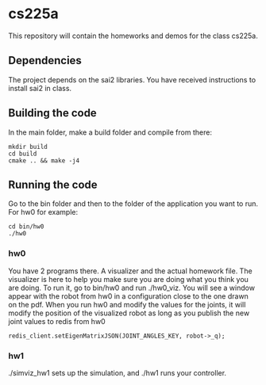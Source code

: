 # cs225a
This repository will contain the homeworks and demos for the class cs225a.

## Dependencies
The project depends on the sai2 libraries. You have received instructions to install sai2 in class.

## Building the code
In the main folder, make a build folder and compile from there:
```
mkdir build
cd build
cmake .. && make -j4
```
## Running the code
Go to the bin folder and then to the folder of the application you want to run. For hw0 for example:
```
cd bin/hw0
./hw0
```

### hw0
You have 2 programs there. A visualizer and the actual homework file.
The visualizer is here to help you make sure you are doing what you think you are doing.
To run it, go to bin/hw0 and run ./hw0_viz. You will see a window appear with the robot from hw0 in a configuration close to the one drawn on the pdf.
When you run hw0 and modify the values for the joints, it will modify the position of the visualized robot as long as you publish the new joint values to redis from hw0
```
redis_client.setEigenMatrixJSON(JOINT_ANGLES_KEY, robot->_q);
```

### hw1
./simviz_hw1 sets up the simulation, and ./hw1 runs your controller.
